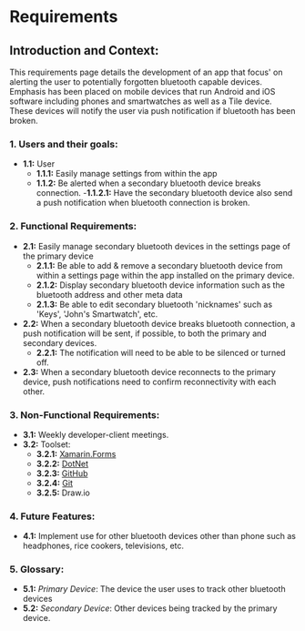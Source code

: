 # Requirements

## Introduction and Context:

This requirements page details the development of an app that focus' on alerting the user to potentially forgotten bluetooth capable devices.  Emphasis has been placed on mobile devices that run Android and iOS software including phones and smartwatches as well as a Tile device.  These devices will notify the user via push notification if bluetooth has been broken.  

### 1. Users and their goals:
- **1.1:** User
    - **1.1.1:** Easily manage settings from within the app
    - **1.1.2:** Be alerted when a secondary bluetooth device breaks connection.
        -**1.1.2.1:** Have the secondary bluetooth device also send a push notification when bluetooth connection is broken.


### 2. Functional Requirements:
- **2.1:** Easily manage secondary bluetooth devices in the settings page of the primary device
    - **2.1.1:** Be able to add & remove a secondary bluetooth device from within a settings page within the app installed on the primary device.
    - **2.1.2:** Display secondary bluetooth device information such as the bluetooth address and other meta data
    - **2.1.3:** Be able to edit secondary bluetooth 'nicknames' such as 'Keys', 'John's Smartwatch', etc.
- **2.2:** When a secondary bluetooth device breaks bluetooth connection, a push notification will be sent, if possible, to both the primary and secondary devices.
     - **2.2.1:** The notification will need to be able to be silenced or turned off.
- **2.3:** When a secondary bluetooth device reconnects to the primary device, push notifications need to confirm reconnectivity with each other.

### 3. Non-Functional Requirements:
- **3.1:** Weekly developer-client meetings.
- **3.2:** Toolset:
    - **3.2.1:** [Xamarin.Forms  ](https://dotnet.microsoft.com/apps/xamarin/xamarin-forms)
    - **3.2.2:** [DotNet](https://dotnet.microsoft.com/)
    - **3.2.3:** [GitHub](https://github.com/Septimis)
    - **3.2.4:** [Git](https://git-scm.com/)
    - **3.2.5:** Draw.io

### 4. Future Features:
- **4.1:** Implement use for other bluetooth devices other than phone such as headphones, rice cookers, televisions, etc.

### 5. Glossary:
- **5.1:** *Primary Device*: The device the user uses to track other bluetooth devices
- **5.2:** *Secondary Device*: Other devices being tracked by the primary device.